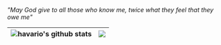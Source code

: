 _"May God give to all those who know me, twice what they feel that they owe me"_

<div align="center">

| <img src="https://github-readme-stats.vercel.app/api?username=havario&show_icons=true&include_all_commits=true&theme=vue&hide_border=true&hide=contribs" alt="havario's github stats" /> | <img src="https://github-readme-stats.vercel.app/api/top-langs/?username=havario&layout=compact&theme=vue&hide_border=true&hide=javascript,html,css" /> |
| ------------- | ------------- |

</div>
